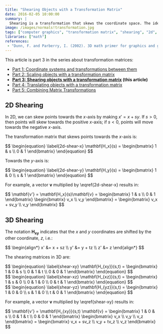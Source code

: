 ```yaml
---
title: "Shearing Objects with a Transformation Matrix"
date: 2016-02-05 10:00:00
summary: |
  Shearing is a transformation that skews the coordinate space. The idea is to add a multiple of one coordinate to another.
image: /images/normals!transformation.jpg
tags: ["computer graphics", "transformation matrix", "shearing", "2d", "3d", "linear algebra"]
libraries: ["math"]
references:
 - "Dunn, F. and Parberry, I. (2002). 3D math primer for graphics and game development. Plano, Tex.: Wordware Pub."
---
```


This article is part 3 in the series about transformation matrices:

- [Part 1: Coordinate systems and transformations between them](../coordinate-systems/)
- [Part 2: Scaling objects with a transformation matrix](../scale/)
- **[Part 3: Shearing objects with a transformation matrix](../shearing/) (this article)**
- [Part 4: Translating objects with a transformation matrix](../translation/)
- [Part 5: Combining Matrix Transformations](../combining-transformations/)

## 2D Shearing

In 2D, we can skew points towards the $x$-axis by making $x' = x + sy$. If $s > 0$, then points will skew towards the positive $x$-axis; if $s < 0$, points will move towards the negative $x$-axis.

The transformation matrix that skews points towards the $x$-axis is:

<div>$$
\begin{equation} \label{2d-shear-x}
\mathbf{H_x}(s) = \begin{bmatrix}
1 & s \\
0 & 1
\end{bmatrix}
\end{equation}
$$</div>

Towards the $y$-axis is:

<div>$$
\begin{equation} \label{2d-shear-y}
\mathbf{H_y}(s) = \begin{bmatrix}
1 & 0 \\
s & 1
\end{bmatrix}
\end{equation}
$$</div>

For example, a vector $\mathbf{v}$ multiplied by \eqref{2d-shear-x} results in:

<div>$$
\mathbf{v'} = \mathbf{H_x}(s)\mathbf{v} = \begin{bmatrix}
1 & s \\
0 & 1
\end{bmatrix} \begin{bmatrix} v_x \\ v_y \end{bmatrix} = \begin{bmatrix} v_x + sv_y \\ v_y \end{bmatrix}
$$</div>


## 3D Shearing

The notation $\mathbf{H_{xy}}$ indicates that the $x$ and $y$ coordinates are shifted by the other coordinate, $z$, i.e.:

<div>$$
\begin{align*}
x' &= x + sz \\
y' &= y + tz \\
z' &= z
\end{align*}
$$</div>

The shearing matrices in 3D are:

<div>$$
\begin{equation} \label{shear-xy}
\mathbf{H_{xy}}(s,t) = \begin{bmatrix}
1 & 0 & s \\
0 & 1 & t \\
0 & 0 & 1
\end{bmatrix}
\end{equation}
$$</div>

<div>$$
\begin{equation} \label{shear-xz}
\mathbf{H_{xz}}(s,t) = \begin{bmatrix}
1 & s & 0 \\
0 & 1 & 0 \\
0 & t & 1
\end{bmatrix}
\end{equation}
$$</div>

<div>$$
\begin{equation} \label{shear-yz}
\mathbf{H_{yz}}(s,t) = \begin{bmatrix}
1 & 0 & 0 \\
s & 1 & 0 \\
t & 0 & 1
\end{bmatrix}
\end{equation}
$$</div>

For example, a vector $\mathbf{v}$ multiplied by \eqref{shear-xy} results in:

<div>$$
\mathbf{v'} = \mathbf{H_{xy}}(s,t) \mathbf{v} = \begin{bmatrix}
1 & 0 & s \\
0 & 1 & t \\
0 & 0 & 1
\end{bmatrix} \begin{bmatrix} v_x \\ v_y \\ v_z \end{bmatrix}  = \begin{bmatrix} v_x + sv_z \\ v_y + tv_z \\ v_z \end{bmatrix}
$$</div>
